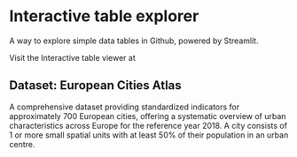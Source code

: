 # Interactive table explorer
A way to explore simple data tables in Github, powered by Streamlit.

Visit the Interactive table viewer at <link>

## Dataset: European Cities Atlas

A comprehensive dataset providing standardized indicators for approximately 700 European cities, offering a systematic overview of urban characteristics across Europe for the reference year 2018.
A city consists of 1 or more small spatial units with at least 50% of their population in an urban centre.